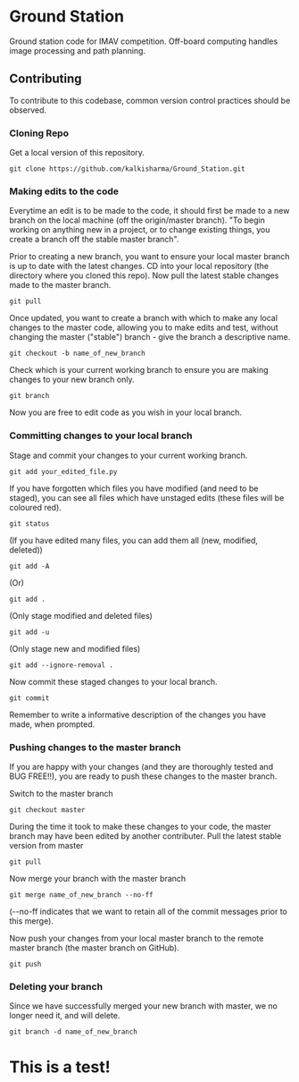 # Ground Station

Ground station code for IMAV competition. Off-board computing handles image processing and path planning.

## Contributing

To contribute to this codebase, common version control practices should be observed.

### Cloning Repo
Get a local version of this repository.
```
git clone https://github.com/kalkisharma/Ground_Station.git
```

### Making edits to the code
Everytime an edit is to be made to the code, it should first be made to a new branch on the local machine (off the origin/master branch). "To begin working on anything new in a project, or to change existing things, you create a branch off the stable master branch".

Prior to creating a new branch, you want to ensure your local master branch is up to date with the latest changes. CD into your local repository (the directory where you cloned this repo). Now pull the latest stable changes made to the master branch.
```
git pull
```

Once updated, you want to create a branch with which to make any local changes to the master code, allowing you to make edits and test, without changing the master ("stable") branch - give the branch a descriptive name.
```
git checkout -b name_of_new_branch
```

Check which is your current working branch to ensure you are making changes to your new branch only.
```
git branch
```

Now you are free to edit code as you wish in your local branch.


### Committing changes to your local branch
Stage and commit your changes to your current working branch.
```
git add your_edited_file.py
```

If you have forgotten which files you have modified (and need to be staged), you can see all files which have unstaged edits (these files will be coloured red).
```
git status
```

(If you have edited many files, you can add them all (new, modified, deleted))
```
git add -A
```
(Or)
```
git add .
```
(Only stage modified and deleted files)
```
git add -u
```
(Only stage new and modified files)
```
git add --ignore-removal .
```

Now commit these staged changes to your local branch.
```
git commit
```
Remember to write a informative description of the changes you have made, when prompted.
 
### Pushing changes to the master branch
If you are happy with your changes (and they are thoroughly tested and BUG FREE!!), you are ready to push these changes to the master branch.

Switch to the master branch
```
git checkout master
```

During the time it took to make these changes to your code, the master branch may have been edited by another contributer. Pull the latest stable version from master
```
git pull
```

Now merge your branch with the master branch
```
git merge name_of_new_branch --no-ff
```
(--no-ff indicates that we want to retain all of the commit messages prior to this merge).

Now push your changes from your local master branch to the remote master branch (the master branch on GitHub).
```
git push
```

### Deleting your branch
Since we have successfully merged your new branch with master, we no longer need it, and will delete.
```
git branch -d name_of_new_branch
```
# This is a test!
